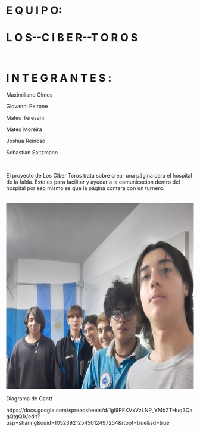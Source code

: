<h1>  E Q U I P O: </h1>
<h1> L O S--C I B E R--T O R O S </h1>
<br>
<h1> I N T E G R A N T E S :</h1>
<div>
    <p>     Maximiliano Olmos </p>         
    <p>     Giovanni Peirone </p>
    <p>     Mateo Teresani</p>
    <p>     Mateo Moreira </p>
    <p>     Joshua Reinoso </p>
    <p>     Sebastian Saltzmann </p>
</div>
<br>
<p>El proyecto de Los Ciber Toros trata sobre crear una página para el hospital de la falda.
Esto es para facilitar y ayudar a la comunicacion dentro del hospital por eso mismo es que la página contara  con un turnero.</p>
<br>
<img src="img/WhatsApp Image 2023-11-28 at 10.31.19.jpeg" alt="LosToros" width="600" height="500">

<br>
<p> Diagrama de Gantt </p>
https://docs.google.com/spreadsheets/d/1gI9REXVxVzLNP_YMbZTHuq3QagQtgQ1r/edit?usp=sharing&ouid=105239212545012497254&rtpof=true&sd=true